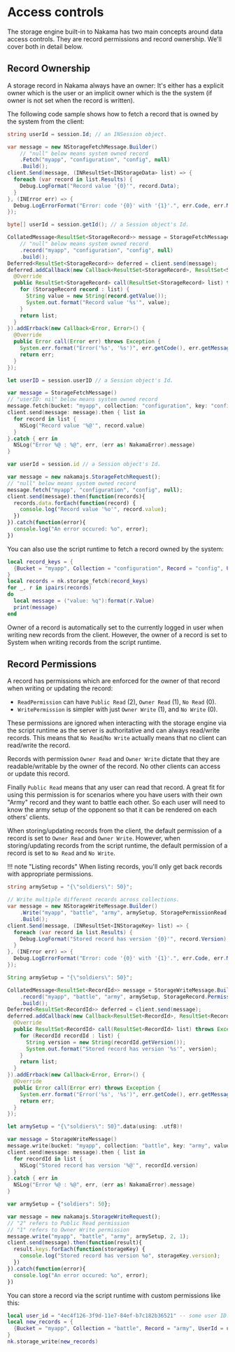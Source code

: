 # Access controls

The storage engine built-in to Nakama has two main concepts around data access controls. They are record permissions and record ownership. We'll cover both in detail below.

## Record Ownership

A storage record in Nakama always have an owner: It's either has a explicit owner which is the user or an implicit owner which is the the system (if owner is not set when the record is written).

The following code sample shows how to fetch a record that is owned by the system from the client:

```csharp fct_label="Unity"
string userId = session.Id; // an INSession object.

var message = new NStorageFetchMessage.Builder()
    // "null" below means system owned record
    .Fetch("myapp", "configuration", "config", null)
    .Build();
client.Send(message, (INResultSet<INStorageData> list) => {
  foreach (var record in list.Results) {
    Debug.LogFormat("Record value '{0}'", record.Data);
  }
}, (INError err) => {
  Debug.LogErrorFormat("Error: code '{0}' with '{1}'.", err.Code, err.Message);
});
```

```java fct_label="Android/Java"
byte[] userId = session.getId(); // a Session object's Id.

CollatedMessage<ResultSet<StorageRecord>> message = StorageFetchMessage.Builder.newBuilder()
    // "null" below means system owned record
    .record("myapp", "configuration", "config", null)
    .build();
Deferred<ResultSet<StorageRecord>> deferred = client.send(message);
deferred.addCallback(new Callback<ResultSet<StorageRecord>, ResultSet<StorageRecord>>() {
  @Override
  public ResultSet<StorageRecord> call(ResultSet<StorageRecord> list) throws Exception {
    for (StorageRecord record : list) {
      String value = new String(record.getValue());
      System.out.format("Record value '%s'", value);
    }
    return list;
  }
}).addErrback(new Callback<Error, Error>() {
  @Override
  public Error call(Error err) throws Exception {
    System.err.format("Error('%s', '%s')", err.getCode(), err.getMessage());
    return err;
  }
});
```

```swift fct_label="Swift"
let userID = session.userID // a Session object's Id.

var message = StorageFetchMessage()
// "userID: nil" below means system owned record
message.fetch(bucket: "myapp", collection: "configuration", key: "config", userID: nil)
client.send(message: message).then { list in
  for record in list {
    NSLog("Record value '%@'", record.value)
  }
}.catch { err in
  NSLog("Error %@ : %@", err, (err as! NakamaError).message)
}
```

```js fct_label="Javascript"
var userId = session.id // a Session object's Id.

var message = new nakamajs.StorageFetchRequest();
// "null" below means system owned record
message.fetch("myapp", "configuration", "config", null);
client.send(message).then(function(records){
  records.data.forEach(function(record) {
    console.log("Record value '%o'", record.value);
  })
}).catch(function(error){
  console.log("An error occured: %o", error);
})
```

You can also use the script runtime to fetch a record owned by the system:

```lua
local record_keys = {
  {Bucket = "myapp", Collection = "configuration", Record = "config", UserId = nil},
}
local records = nk.storage_fetch(record_keys)
for _, r in ipairs(records)
do
  local message = ("value: %q"):format(r.Value)
  print(message)
end
```

Owner of a record is automatically set to the currently logged in user when writing new records from the client. However, the owner of a record is set to System when writing records from the script runtime.

## Record Permissions

A record has permissions which are enforced for the owner of that record when writing or updating the record:

- `ReadPermission` can have `Public Read` (2), `Owner Read` (1), `No Read` (0).
- `WritePermission` is simpler with just `Owner Write` (1), and `No Write` (0).

These permissions are ignored when interacting with the storage engine via the script runtime as the server is authoritative and can always read/write records. This means that `No Read`/`No Write` actually means that no client can read/write the record.

Records with permission `Owner Read` and `Owner Write` dictate that they are readable/writable by the owner of the record. No other clients can access or update this record.

Finally `Public Read` means that any user can read that record. A great fit for using this permission is for scenarios where you have users with their own "Army" record and they want to battle each other. So each user will need to know the army setup of the opponent so that it can be rendered on each others' clients.

When storing/updating records from the client, the default permission of a record is set to `Owner Read` and `Owner Write`. However, when storing/updating records from the script runtime, the default permission of a record is set to `No Read` and `No Write`.

!!! note "Listing records"
    When listing records, you'll only get back records with appropriate permissions.

```csharp fct_label="Unity"
string armySetup = "{\"soldiers\": 50}";

// Write multiple different records across collections.
var message = new NStorageWriteMessage.Builder()
    .Write("myapp", "battle", "army", armySetup, StoragePermissionRead.PublicRead, StoragePermissionWrite.OwnerWrite)
    .Build();
client.Send(message, (INResultSet<INStorageKey> list) => {
  foreach (var record in list.Results) {
    Debug.LogFormat("Stored record has version '{0}'", record.Version);
  }
}, (INError err) => {
  Debug.LogErrorFormat("Error: code '{0}' with '{1}'.", err.Code, err.Message);
});
```

```java fct_label="Android/Java"
String armySetup = "{\"soldiers\": 50}";

CollatedMessage<ResultSet<RecordId>> message = StorageWriteMessage.Builder.newBuilder()
    .record("myapp", "battle", "army", armySetup, StorageRecord.PermissionRead.PUBLIC_READ, StorageRecord.PermissionWrite.OWNER_WRITE)
    .build();
Deferred<ResultSet<RecordId>> deferred = client.send(message);
deferred.addCallback(new Callback<ResultSet<RecordId>, ResultSet<RecordId>>() {
  @Override
  public ResultSet<RecordId> call(ResultSet<RecordId> list) throws Exception {
    for (RecordId recordId : list) {
      String version = new String(recordId.getVersion());
      System.out.format("Stored record has version '%s'", version);
    }
    return list;
  }
}).addErrback(new Callback<Error, Error>() {
  @Override
  public Error call(Error err) throws Exception {
    System.err.format("Error('%s', '%s')", err.getCode(), err.getMessage());
    return err;
  }
});
```

```swift fct_label="Swift"
let armySetup = "{\"soldiers\": 50}".data(using: .utf8)!

var message = StorageWriteMessage()
message.write(bucket: "myapp", collection: "battle", key: "army", value: armySetup, readPermission: PermissionRead.publicRead, writePermission: PermissionWrite.ownerWrite)
client.send(message: message).then { list in
  for recordId in list {
    NSLog("Stored record has version '%@'", recordId.version)
  }
}.catch { err in
  NSLog("Error %@ : %@", err, (err as! NakamaError).message)
}
```

```js fct_label="Javascript"
var armySetup = {"soldiers": 50};

var message = new nakamajs.StorageWriteRequest();
// "2" refers to Public Read permission
// "1" refers to Owner Write permission
message.write("myapp", "battle", "army", armySetup, 2, 1);
client.send(message).then(function(result){
  result.keys.forEach(function(storageKey) {
    console.log("Stored record has version %o", storageKey.version);
  })
}).catch(function(error){
  console.log("An error occured: %o", error);
})
```

You can store a record via the script runtime with custom permissions like this:

```lua
local user_id = "4ec4f126-3f9d-11e7-84ef-b7c182b36521" -- some user ID.
local new_records = {
  {Bucket = "myapp", Collection = "battle", Record = "army", UserId = user_id, Value = {}, PermissionRead = 2, PermissionWrite = 1},
}
nk.storage_write(new_records)
```

